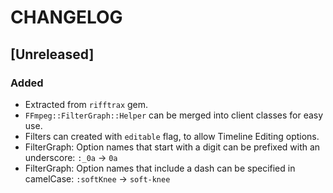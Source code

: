 # CHANGELOG

## [Unreleased]

### Added
 - Extracted from `rifftrax` gem.
 - `FFmpeg::FilterGraph::Helper` can be merged into client classes for easy use.
 - Filters can created with `editable` flag, to allow Timeline Editing options.
 - FilterGraph: Option names that start with a digit can be prefixed with an
   underscore: `:_0a` -> `0a`
 - FilterGraph: Option names that include a dash can be specified in camelCase:
   `:softKnee` -> `soft-knee`
